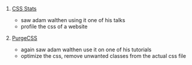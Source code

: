 
1. [CSS Stats](https://cssstats.com/)
   * saw adam walthen using it one of his talks
   * profile the css of a website

2. [PurgeCSS](https://www.purgecss.com/)
   * again saw adam walthen use it on one of his tutorials
   * optimize the css, remove unwanted classes from the actual css file
